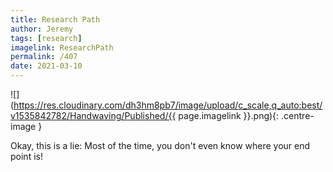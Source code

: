 ```yaml
---
title: Research Path
author: Jeremy
tags: [research]
imagelink: ResearchPath
permalink: /407
date: 2021-03-10
---
```


![](https://res.cloudinary.com/dh3hm8pb7/image/upload/c_scale,q_auto:best/v1535842782/Handwaving/Published/{{ page.imagelink }}.png){: .centre-image }

Okay, this is a lie: Most of the time, you don't even know where your end point is!
